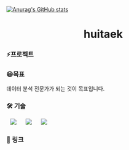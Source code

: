 <!--
**huitaek/huitaek** is a  _special_ ✨ repository because its `README.md` (this file) appears on your GitHub profile.

Here are some ideas to get you started:

- 🔭 I’m currently working on ...
- 🌱 I’m currently learning ...
- 👯 I’m looking to collaborate on ...
- 🤔 I’m looking for help with ...
- 💬 Ask me about ...
- 📫 How to reach me: ...
-  Pronouns: ...
-  Fun fact: ...
-->

[![Anurag's GitHub stats](https://github-readme-stats.vercel.app/api?username=huitaek&show_icons=true&theme=radical)](https://github.com/huitaek/huitaek)



<h1 align="center">huitaek</h1>

<h3 >⚡프로젝트</h3>

<!--
[![Readme Card](https://github-readme-stats.vercel.app/api/pin/?username=huitaek&repo=kostat-aicontest)](https://github.com/huitaek/kostat-aicontest)
-->


<h3>😄목표</h3>
데이터 분석 전문가가 되는 것이 목표입니다.

<h3>🛠 기술</h3>
<div>
<img src="https://img.shields.io/badge/Python-FFD947?style=flat-square&logo=Python&logoColor=#3776AB" style="height : auto; margin-left : 10px; margin-right : 10px;"/>
<img src="https://img.shields.io/badge/R-2266B8?style=flat-square&logo=R&logoColor=#276DC3" style="height : auto; margin-left : 10px; margin-right : 10px;"/>
<img src="https://img.shields.io/badge/Tableau-007396?style=flat-square&logo=Tableau&logoColor=#E97627" style="height : auto; margin-left : 10px; margin-right : 10px;"/>
</div>

<h3>🔗 링크</h3>

